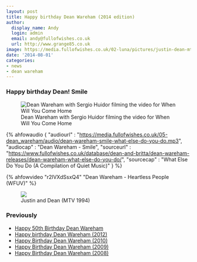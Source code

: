 ```yaml
---
layout: post
title: Happy birthday Dean Wareham (2014 edition)
author:
  display_name: Andy
  login: admin
  email: andy@fullofwishes.co.uk
  url: http://www.grange85.co.uk
image: https://media.fullofwishes.co.uk/02-luna/pictures/justin-dean-mtv-rabbit.jpg
date: '2014-08-01'
categories:
- news
- dean wareham
---
```

### Happy birthday Dean! Smile

<figure class="caption aligncenter"><img alt="Dean Wareham with Sergio Huidor filming the video for When Will You Come Home" src="https://media.fullofwishes.co.uk/01-galaxie_500/pictures/sergio-huidor-dean-wareham.jpg" class /><figcaption class="caption-text"> Dean Wareham with Sergio Huidor filming the video for When Will You Come Home</figcaption></figure>

{% ahfowaudio {
	"audiourl" : "https://media.fullofwishes.co.uk/05-dean_wareham/audio/dean-wareham-smile-what-else-do-you-do.mp3",
	"audiocap" : "Dean Wareham - Smile", 
	"sourceurl" : "https://www.fullofwishes.co.uk/database/dean-and-britta/dean-wareham-releases/dean-wareham-what-else-do-you-do/",
	"sourcecap" : "What Else Do You Do (A Compilation of Quiet Music)"
	}
 %}





{% ahfowvideo "r2lVXdSsxQ4" "Dean Wareham - Heartless People (WFUV)" %}


<figure class="caption aligncenter"><img src="https://media.fullofwishes.co.uk/02-luna/pictures/justin-dean-mtv-rabbit.jpg" class /><figcaption class="caption-text"> Justin and Dean (MTV 1994)</figcaption></figure>

### Previously

- [Happy 50th Birthday Dean Wareham](/2013/08/01/happy-50th-birthday-dean-wareham/)
- [Happy birthday Dean Wareham (2012)](/2012/08/01/happy-birthday-dean-wareham-3/)
- [Happy Birthday Dean Wareham (2010)](/2010/08/01/happy-birthday-dean-wareham-2/)
- [Happy Birthday Dean Wareham (2009)](/2009/08/01/happy-birthday-dean-wareham/)
- [Happy Birthday Dean Wareham (2008)](/2008/08/01/happy-birthday-dean-2/)
